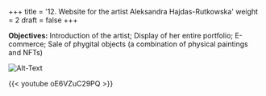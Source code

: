 +++
title = '12. Website for the artist Aleksandra Hajdas-Rutkowska'
weight = 2
draft = false
+++


**Objectives:** Introduction of the artist; Display of her entire portfolio; E-commerce; Sale of phygital objects (a combination of physical paintings and NFTs)


![Alt-Text](/img/p12.1.jpg)  

{{< youtube oE6VZuC29PQ >}}  
